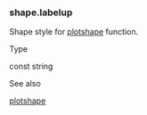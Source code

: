 ### shape.labelup

Shape style for [plotshape](#fun_plotshape) function.

Type

const string

See also

[plotshape](#fun_plotshape)
